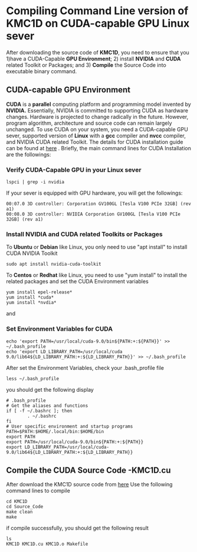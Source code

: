 # Compiling Command Line version of KMC1D on CUDA-capable GPU Linux sever

After downloading the source code of **KMC1D**, you need to ensure that you 1)have a CUDA-Capable **GPU Environment**; 2) install **NVIDIA** and **CUDA** related Toolkit or Packages; and 3) **Compile** the Source Code into executable binary command. 

## CUDA-capable GPU  Environment
**CUDA** is a **parallel** computing platform and programming model invented by **NVIDIA.** Essentially, NVIDIA is committed to supporting CUDA as hardware changes. Hardware is projected to change radically in the future. However, program algorithm, architecture and source code can remain largely unchanged. To use CUDA on your system, you need a CUDA-capable GPU sever, supported version of **Linux** with a **gcc** compiler and **nvcc** compiler, and NVIDIA CUDA related Toolkit. The details for CUDA installation guide can be found at [here](https://docs.nvidia.com/cuda/cuda-installation-guide-linux/index.html#pre-installation-actions) . Briefly, the main command lines for CUDA Installation are the followings:
### Verify CUDA-Capable GPU in your Linux sever
``` 
lspci | grep -i nvidia 
```
If your sever is equipped with GPU hardware, you will get the followings: 
```
00:07.0 3D controller: Corporation GV100GL [Tesla V100 PCIe 32GB] (rev a1)
00:08.0 3D controller: NVIDIA Corporation GV100GL [Tesla V100 PCIe 32GB] (rev a1)
```
### Install NVIDIA and CUDA related Toolkits or Packages
To **Ubuntu** or **Debian** like Linux, you only need to use "apt install" to install CUDA NVIDIA Toolkit
```
sudo apt install nvidia-cuda-toolkit 
``` 
To **Centos** or **Redhat** like Linux, you need to use "yum install" to install the related packages and set the CUDA Environment variables 
```
yum install epel-release*
yum install *cuda*
yum install *nvdia*
```
and 
### Set Environment Variables for CUDA
```
echo 'export PATH=/usr/local/cuda-9.0/bin${PATH:+:${PATH}}' >> ~/.bash_profile
echo 'export LD_LIBRARY_PATH=/usr/local/cuda 9.0/lib64${LD_LIBRARY_PATH:+:${LD_LIBRARY_PATH}}' >> ~/.bash_profile
```
After set the Environment Variables, check your .bash_profile file
```
less ~/.bash_profile
``` 
you should get the following display  
```
# .bash_profile
# Get the aliases and functions
if [ -f ~/.bashrc ]; then
        . ~/.bashrc
fi
# User specific environment and startup programs
PATH=$PATH:$HOME/.local/bin:$HOME/bin
export PATH
export PATH=/usr/local/cuda-9.0/bin${PATH:+:${PATH}}
export LD_LIBRARY_PATH=/usr/local/cuda-9.0/lib64${LD_LIBRARY_PATH:+:${LD_LIBRARY_PATH}}
```
## Compile the CUDA Source Code -KMC1D.cu
After download the KMC1D source code from [here](http://bioinfo.noble.org/KMC1D/download)
Use the following command lines to compile 
```
cd KMC1D
cd Source_Code
make clean
make
```
if compile successfully, you should get the following result
```
ls
KMC1D KMC1D.cu KMC1D.o Makefile
```
<!--stackedit_data:
eyJoaXN0b3J5IjpbMTA5MDUxMjMyNSwtMTQ4NzMxNDg4OCwtMT
M0NzQ5MzcsMTUxODExMDMxNSwxNzM5NjQ1Nzc2LDEwNjMwMDA3
NjcsMTkzODM1OTcyOCwtMTM5MjUwNDI0NCwtMTI4NjMyODM3Ni
wtMTEwMDgxMTQ4XX0=
-->